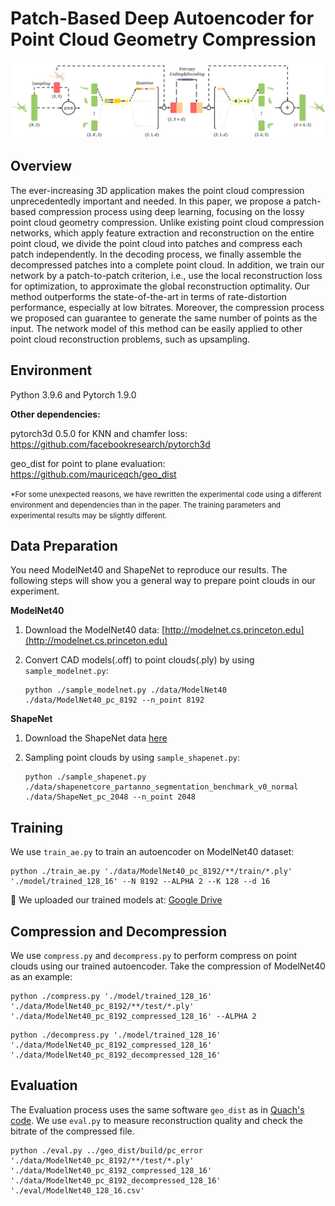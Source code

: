 # Patch-Based Deep Autoencoder for Point Cloud Geometry Compression

![](./figure/compression_process.jpg)

## Overview

The ever-increasing 3D application makes the point cloud compression unprecedentedly important and needed. In this paper, we propose a patch-based compression process using deep learning, focusing on the lossy point cloud geometry compression. Unlike existing point cloud compression networks, which apply feature extraction and reconstruction on the entire point cloud, we divide the point cloud into patches and compress each patch independently. In the decoding process, we finally assemble the decompressed patches into a complete point cloud. In addition, we train our network by a patch-to-patch criterion, i.e., use the local reconstruction loss for optimization, to approximate the global reconstruction optimality. Our method outperforms the state-of-the-art in terms of rate-distortion performance, especially at low bitrates. Moreover, the compression process we proposed can guarantee to generate the same number of points as the input. The network model of this method can be easily applied to other point cloud reconstruction problems, such as upsampling.

## Environment

Python 3.9.6 and Pytorch 1.9.0

**Other dependencies:**

pytorch3d 0.5.0 for KNN and chamfer loss:	https://github.com/facebookresearch/pytorch3d

geo_dist for point to plane evaluation:	https://github.com/mauriceqch/geo_dist

<small>*For some unexpected reasons, we have rewritten the experimental code using a different environment and dependencies than in the paper. The training parameters and experimental results may be slightly different.</small>

## Data Preparation

You need ModelNet40 and ShapeNet to reproduce our results. The following steps will show you a general way to prepare point clouds in our experiment.

**ModelNet40**

1. Download the ModelNet40 data: [http://modelnet.cs.princeton.edu](http://modelnet.cs.princeton.edu)

2. Convert CAD models(.off) to point clouds(.ply) by using `sample_modelnet.py`:

   ```
   python ./sample_modelnet.py ./data/ModelNet40 ./data/ModelNet40_pc_8192 --n_point 8192
   ```

**ShapeNet**

1. Download the ShapeNet data [here](https://shapenet.cs.stanford.edu/media/shapenetcore_partanno_segmentation_benchmark_v0_normal.zip)

2. Sampling point clouds by using `sample_shapenet.py`:

   ```
   python ./sample_shapenet.py ./data/shapenetcore_partanno_segmentation_benchmark_v0_normal ./data/ShapeNet_pc_2048 --n_point 2048
   ```

## Training

We use `train_ae.py` to train an autoencoder on ModelNet40 dataset:

```
python ./train_ae.py './data/ModelNet40_pc_8192/**/train/*.ply' './model/trained_128_16' --N 8192 --ALPHA 2 --K 128 --d 16
```

📢 We uploaded our trained models at: [Google Drive](https://drive.google.com/file/d/1NGVwLz3Hniq1AEYFY7HZpAL0TW0J6gxb/view?usp=sharing)

## Compression and Decompression

We use `compress.py` and `decompress.py` to perform compress on point clouds using our trained autoencoder. Take the compression of ModelNet40 as an example:

```
python ./compress.py './model/trained_128_16' './data/ModelNet40_pc_8192/**/test/*.ply' './data/ModelNet40_pc_8192_compressed_128_16' --ALPHA 2
```

```
python ./decompress.py './model/trained_128_16' './data/ModelNet40_pc_8192_compressed_128_16' './data/ModelNet40_pc_8192_decompressed_128_16'
```

## Evaluation

The Evaluation process uses the same software `geo_dist` as in [Quach's code](https://github.com/mauriceqch/pcc_geo_cnn). We use `eval.py` to measure reconstruction quality and check the bitrate of the compressed file.

```
python ./eval.py ../geo_dist/build/pc_error './data/ModelNet40_pc_8192/**/test/*.ply' './data/ModelNet40_pc_8192_compressed_128_16' './data/ModelNet40_pc_8192_decompressed_128_16' './eval/ModelNet40_128_16.csv'
```





